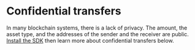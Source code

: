 # Confidential transfers

In many blockchain systems, there is a lack of privacy. The amount, the asset type, and the addresses of the sender and the receiver are public. [Install the SDK](../../../developers/sdks/utxo-native-chain-sdk/utxo-guides/sdk-setup.md) then learn more about confidential transfers below.
